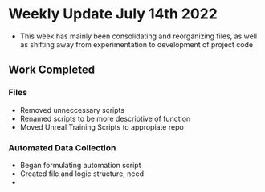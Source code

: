 # Weekly Update July 14th 2022
- This week has mainly been consolidating and reorganizing files, as well as shifting away from experimentation to development of project code
## Work Completed
### Files
- Removed unneccessary scripts 
- Renamed scripts to be more descriptive of function
- Moved Unreal Training Scripts to appropiate repo 
### Automated Data Collection
- Began formulating automation script
- Created file and logic structure, need 
- 

  
